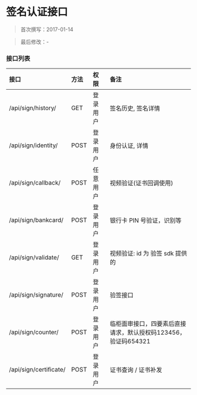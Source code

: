 
签名认证接口
==========


> 首次撰写：2017-01-14

> 最后修改：-

### 接口列表

|接口|方法|权限|备注|
| :-- | :-- | :-- | :-- |
|/api/sign/history/|GET|登录用户|签名历史, 签名详情|
|/api/sign/identity/|POST|登录用户|身份认证, 详情|
|/api/sign/callback/|POST|任意用户|视频验证(证书回调使用)|
|/api/sign/bankcard/|POST|登录用户|银行卡 PIN 号验证，识别等|
|/api/sign/validate/<id>|GET|登录用户|视频验证: id 为 验签 sdk 提供的|
|/api/sign/signature/|POST|登录用户|验签接口|
|/api/sign/counter/|POST|登录用户|临柜面审接口，四要素后直接请求，默认授权码123456，验证码654321|
|/api/sign/certificate/|POST|登录用户|证书查询 / 证书补发|